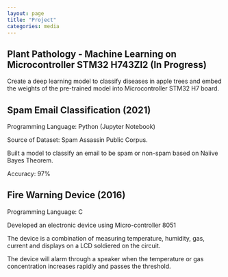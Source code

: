 ```yaml
---
layout: page
title: "Project"
categories: media
---
```


## Plant Pathology - Machine Learning on Microcontroller STM32 H743ZI2 (In Progress)

Create a deep learning model to classify diseases in apple trees and embed the weights of the pre-trained model into Microcontroller STM32 H7 board.


## Spam Email Classification (2021)

Programming Language: Python (Jupyter Notebook)

Source of Dataset: Spam Assassin Public Corpus.

Built a model to classify an email to be spam or non-spam based on Naiive Bayes Theorem.

Accuracy: 97%


## Fire Warning Device (2016)

Programming Language: C

Developed an electronic device using Micro-controller 8051

The device is a combination of measuring temperature, humidity, gas, current and displays on a LCD soldiered on the
circuit.

The device will alarm through a speaker when the temperature or gas concentration increases rapidly and passes the
threshold.

